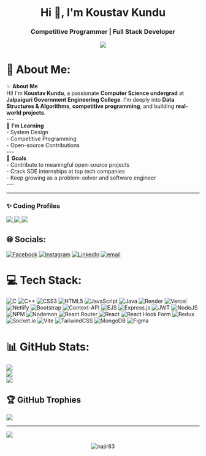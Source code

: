 <h1 align="center">Hi 👋, I'm Koustav Kundu</h1>
<h3 align="center">Competitive Programmer | Full Stack Developer</h3>

<p align="center">
  <img src="https://readme-typing-svg.herokuapp.com/?lines=Welcome+to+my+GitHub!;I+love+solving+problems+in+a+creative+way;Trying+to+learn+new+technologies!&center=true&width=500&height=45">
</p>


# 💫 About Me:
✨ **About Me**  <br>Hi! I'm **Koustav Kundu**, a passionate **Computer Science undergrad** at **Jalpaiguri Government Engineering College**. I'm deeply into **Data Structures & Algorithms**, **competitive programming**, and building **real-world projects**.<br>---<br>🌱 **I’m Learning**<br>- System Design  <br>- Competitive Programming  <br>- Open-source Contributions<br>---<br>🚀 **Goals**<br>- Contribute to meaningful open-source projects  <br>- Crack SDE internships at top tech companies  <br>- Keep growing as a problem-solver and software engineer<br>---<br>

---
### ✨ Coding Profiles
 <a href="https://leetcode.com/u/koustav_kundu/" target="_blank">
    <img src="https://img.shields.io/badge/LeetCode-FFA116?style=flat&logo=LeetCode&logoColor=black" />
  </a>
  <a href="https://www.codechef.com/users/koustav_2004" target="_blank">
    <img src="https://img.shields.io/badge/CodeChef-5B4638?style=flat&logo=codechef&logoColor=white" />
  </a>
  <a href="https://codeforces.com/profile/Koustav_Kundu" target="_blank">
    <img src="https://img.shields.io/badge/Codeforces-1F8ACB?style=flat&logo=codeforces&logoColor=white" />
  </a>


## 🌐 Socials:
[![Facebook](https://img.shields.io/badge/Facebook-%231877F2.svg?logo=Facebook&logoColor=white)](https://facebook.com/https://www.facebook.com/profile.php?id=61550793552619) [![Instagram](https://img.shields.io/badge/Instagram-%23E4405F.svg?logo=Instagram&logoColor=white)](https://instagram.com/https://www.instagram.com/kous.tav_kundu/?hl=en) [![LinkedIn](https://img.shields.io/badge/LinkedIn-%230077B5.svg?logo=linkedin&logoColor=white)](https://linkedin.com/in/www.linkedin.com/in/koustav-kundu-854b1428b) [![email](https://img.shields.io/badge/Email-D14836?logo=gmail&logoColor=white)](mailto:kundukoustav81@gmail.com) 

# 💻 Tech Stack:
![C](https://img.shields.io/badge/c-%2300599C.svg?style=for-the-badge&logo=c&logoColor=white) ![C++](https://img.shields.io/badge/c++-%2300599C.svg?style=for-the-badge&logo=c%2B%2B&logoColor=white) ![CSS3](https://img.shields.io/badge/css3-%231572B6.svg?style=for-the-badge&logo=css3&logoColor=white) ![HTML5](https://img.shields.io/badge/html5-%23E34F26.svg?style=for-the-badge&logo=html5&logoColor=white) ![JavaScript](https://img.shields.io/badge/javascript-%23323330.svg?style=for-the-badge&logo=javascript&logoColor=%23F7DF1E) ![Java](https://img.shields.io/badge/java-%23ED8B00.svg?style=for-the-badge&logo=openjdk&logoColor=white) ![Render](https://img.shields.io/badge/Render-%46E3B7.svg?style=for-the-badge&logo=render&logoColor=white) ![Vercel](https://img.shields.io/badge/vercel-%23000000.svg?style=for-the-badge&logo=vercel&logoColor=white) ![Netlify](https://img.shields.io/badge/netlify-%23000000.svg?style=for-the-badge&logo=netlify&logoColor=#00C7B7) ![Bootstrap](https://img.shields.io/badge/bootstrap-%238511FA.svg?style=for-the-badge&logo=bootstrap&logoColor=white) ![Context-API](https://img.shields.io/badge/Context--Api-000000?style=for-the-badge&logo=react) ![EJS](https://img.shields.io/badge/ejs-%23B4CA65.svg?style=for-the-badge&logo=ejs&logoColor=black) ![Express.js](https://img.shields.io/badge/express.js-%23404d59.svg?style=for-the-badge&logo=express&logoColor=%2361DAFB) ![JWT](https://img.shields.io/badge/JWT-black?style=for-the-badge&logo=JSON%20web%20tokens) ![NodeJS](https://img.shields.io/badge/node.js-6DA55F?style=for-the-badge&logo=node.js&logoColor=white) ![NPM](https://img.shields.io/badge/NPM-%23CB3837.svg?style=for-the-badge&logo=npm&logoColor=white) ![Nodemon](https://img.shields.io/badge/NODEMON-%23323330.svg?style=for-the-badge&logo=nodemon&logoColor=%BBDEAD) ![React Router](https://img.shields.io/badge/React_Router-CA4245?style=for-the-badge&logo=react-router&logoColor=white) ![React](https://img.shields.io/badge/react-%2320232a.svg?style=for-the-badge&logo=react&logoColor=%2361DAFB) ![React Hook Form](https://img.shields.io/badge/React%20Hook%20Form-%23EC5990.svg?style=for-the-badge&logo=reacthookform&logoColor=white) ![Redux](https://img.shields.io/badge/redux-%23593d88.svg?style=for-the-badge&logo=redux&logoColor=white) ![Socket.io](https://img.shields.io/badge/Socket.io-black?style=for-the-badge&logo=socket.io&badgeColor=010101) ![Vite](https://img.shields.io/badge/vite-%23646CFF.svg?style=for-the-badge&logo=vite&logoColor=white) ![TailwindCSS](https://img.shields.io/badge/tailwindcss-%2338B2AC.svg?style=for-the-badge&logo=tailwind-css&logoColor=white) ![MongoDB](https://img.shields.io/badge/MongoDB-%234ea94b.svg?style=for-the-badge&logo=mongodb&logoColor=white) ![Figma](https://img.shields.io/badge/figma-%23F24E1E.svg?style=for-the-badge&logo=figma&logoColor=white)

# 📊 GitHub Stats:
![](https://github-readme-stats.vercel.app/api?username=Victory-Seeker&theme=radical&hide_border=false&include_all_commits=false&count_private=false)<br/>
![](https://nirzak-streak-stats.vercel.app/?user=Victory-Seeker&theme=radical&hide_border=false)<br/>
![](https://github-readme-stats.vercel.app/api/top-langs/?username=Victory-Seeker&theme=radical&hide_border=false&include_all_commits=false&count_private=false&layout=compact)

## 🏆 GitHub Trophies
![](https://github-profile-trophy.vercel.app/?username=Victory-Seeker&theme=radical&no-frame=false&no-bg=true&margin-w=4)

---
[![](https://visitcount.itsvg.in/api?id=Victory-Seeker&icon=0&color=0)](https://visitcount.itsvg.in)

<p align="center">
  <img src="https://komarev.com/ghpvc/?username=Victory-Seeker&label=Profile%20views&color=blue&style=flat" alt="najir83" />
</p>

<!-- Proudly created with GPRM ( https://gprm.itsvg.in ) -->
